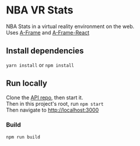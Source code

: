 # NBA VR Stats
NBA Stats in a virtual reality environment on the web.  
Uses [A-Frame](https://aframe.io/) and [A-Frame-React](https://github.com/ngokevin/aframe-react)  

## Install dependencies
`yarn install` or `npm install`

## Run locally
Clone the [API repo](https://github.com/mikefey/nba-vr-stats-api), then start it.  
Then in this project's root, run `npm start`  
Then navigate to [http://localhost:3000](http://localhost:3000)

### Build
`npm run build`
